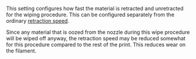 This setting configures how fast the material is retracted and unretracted for the wiping procedure. This can be configured separately from the ordinary [retraction speed](retraction_speed.md).

Since any material that is oozed from the nozzle during this wipe procedure will be wiped off anyway, the retraction speed may be reduced somewhat for this procedure compared to the rest of the print. This reduces wear on the filament.